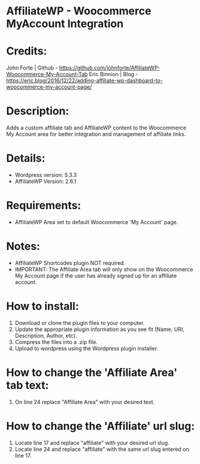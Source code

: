 # AffiliateWP - Woocommerce MyAccount Integration

# Credits: 
John Forte | Github - https://github.com/johnforte/AffiliateWP-Woocommerce-My-Account-Tab
Eric Binnion | Blog - https://eric.blog/2016/12/22/adding-affiliate-wp-dashboard-to-woocommerce-my-account-page/

# Description:
Adds a custom affiliate tab and AffiliateWP content to the Woocommerce My Account area for better integration and management of affiliate links.

# Details:
- Wordpress version: 5.3.3
- AffiliateWP Version: 2.6.1

# Requirements:
- AffiliateWP Area set to default Woocommerce 'My Account' page.

# Notes:
- AffiliateWP Shortcodes plugin NOT required.
- IMPORTANT: The Affiliate Area tab will only show on the Woocommerce My Account page if the user has already signed up for an affiliate account. 
# How to install:
1. Download or clone the plugin files to your computer.
2. Update the appropriate plugin information as you see fit (Name, URI, Description, Author, etc).
3. Compress the files into a .zip file.
4. Upload to wordpress using the Wordpress plugin installer.

# How to change the 'Affiliate Area' tab text:
1. On line 24 replace "Affiliate Area" with your desired text.

# How to change the 'Affiliate' url slug:
1. Locate line 17 and replace "affiliate" with your desired url slug.
2. Locate line 24 and replace "affiliate" with the same url slug entered on line 17.